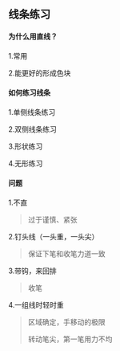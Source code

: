 ## 线条练习

#### 为什么用直线？

1.常用

2.能更好的形成色块

#### 如何练习线条

1.单侧线条练习

2.双侧线条练习

3.形状练习

4.无形练习

#### 问题

1.不直

> 过于谨慎、紧张

2.钉头线（一头重，一头尖）

> 保证下笔和收笔力道一致

3.带钩，来回排

> 收笔

4.一组线时轻时重

> 区域确定，手移动的极限
>
> 转动笔尖，第一笔用力不均

